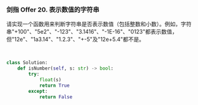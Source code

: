 ### 剑指 Offer 20. 表示数值的字符串
<div class="notranslate"><p>请实现一个函数用来判断字符串是否表示数值（包括整数和小数）。例如，字符串"+100"、"5e2"、"-123"、"3.1416"、"-1E-16"、"0123"都表示数值，但"12e"、"1a3.14"、"1.2.3"、"+-5"及"12e+5.4"都不是。</p>
<p> </p>
</div>

```py
class Solution:
    def isNumber(self, s: str) -> bool:
        try:
            float(s)
            return True
        except:
            return False
```

